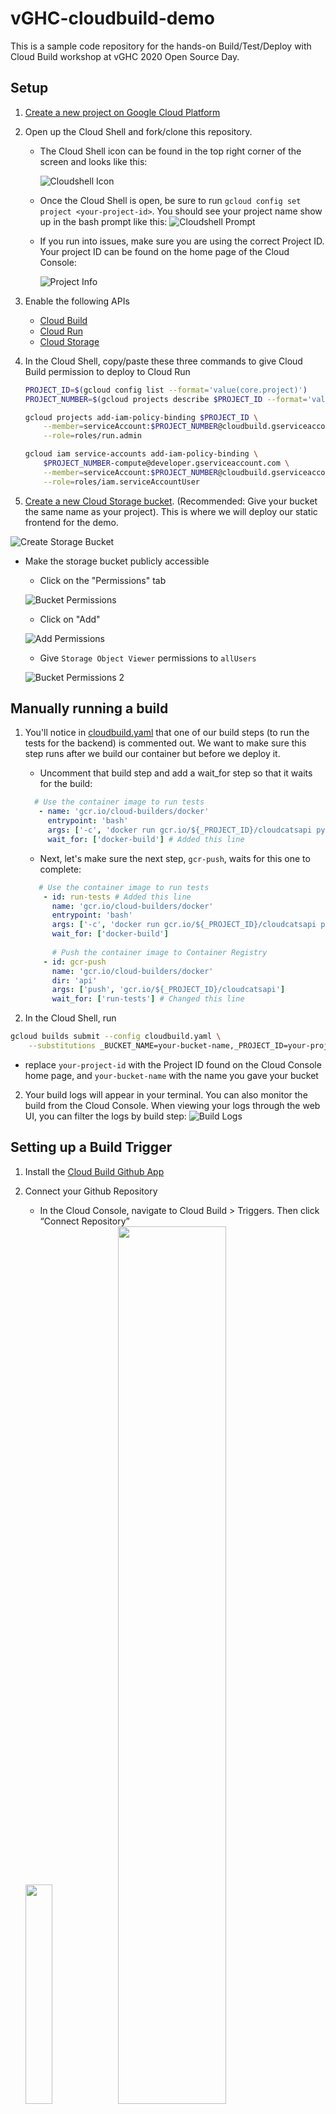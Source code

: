 # vGHC-cloudbuild-demo

This is a sample code repository for the hands-on Build/Test/Deploy with Cloud Build workshop at vGHC 2020 Open Source Day.

## Setup 

1. [Create a new project on Google Cloud Platform](https://cloud.google.com/resource-manager/docs/creating-managing-projects)
1. Open up the Cloud Shell and fork/clone this repository.
    - The Cloud Shell icon can be found in the top right corner of the screen and looks like this: 

        ![Cloudshell Icon](/screenshots/cloudshell.png)
    - Once the Cloud Shell is open, be sure to run `gcloud config set project <your-project-id>`. You should see your project name show up in the bash prompt like this:
    ![Cloudshell Prompt](/screenshots/cloudshell-prompt.png)
    - If you run into issues, make sure you are using the correct Project ID. Your project ID can be found on the home page of the Cloud Console:
    
        ![Project Info](/screenshots/project-info.png)

1. Enable the following APIs
    - [Cloud Build](https://console.cloud.google.com/apis/library/cloudbuild.googleapis.com)
    - [Cloud Run](https://console.cloud.google.com/apis/library/run.googleapis.com)
    - [Cloud Storage](https://console.cloud.google.com/apis/library/storage-component.googleapis.com)
1. In the Cloud Shell, copy/paste these three commands to give Cloud Build permission to deploy to Cloud Run
    ```bash
    PROJECT_ID=$(gcloud config list --format='value(core.project)')
    PROJECT_NUMBER=$(gcloud projects describe $PROJECT_ID --format='value(projectNumber)')
    ```

    ```bash
    gcloud projects add-iam-policy-binding $PROJECT_ID \
        --member=serviceAccount:$PROJECT_NUMBER@cloudbuild.gserviceaccount.com \
        --role=roles/run.admin
    ```

    ```bash
    gcloud iam service-accounts add-iam-policy-binding \
        $PROJECT_NUMBER-compute@developer.gserviceaccount.com \
        --member=serviceAccount:$PROJECT_NUMBER@cloudbuild.gserviceaccount.com \
        --role=roles/iam.serviceAccountUser
    ```
1. [Create a new Cloud Storage bucket](https://console.cloud.google.com/storage/browser?). (Recommended: Give your bucket the same name as your project). This is where we will deploy our static frontend for the demo.

![Create Storage Bucket](/screenshots/create-storage-bucket.png)

- Make the storage bucket publicly accessible
    
    - Click on the "Permissions" tab
    
    ![Bucket Permissions](/screenshots/bucket-permissions.png)
        
    - Click on "Add"
    
    ![Add Permissions](/screenshots/add-permissions.png)
        
    - Give `Storage Object Viewer` permissions to `allUsers`
    
    ![Bucket Permissions 2](/screenshots/bucket-permissions2.png)

## Manually running a build
1. You'll notice in [cloudbuild.yaml](/cloudbuild.yaml) that one of our build steps (to run the tests for the backend) is commented out. We want to make sure this step runs after we build our container but before we deploy it. 
     - Uncomment that build step and add a wait_for step so that it waits for the build:
     ```yaml
       # Use the container image to run tests
        - name: 'gcr.io/cloud-builders/docker'
          entrypoint: 'bash'
          args: ['-c', 'docker run gcr.io/${_PROJECT_ID}/cloudcatsapi pytest -v']
          wait_for: ['docker-build'] # Added this line
     ```
     - Next, let's make sure the next step, `gcr-push`, waits for this one to complete:
    ```yaml
       # Use the container image to run tests
        - id: run-tests # Added this line
          name: 'gcr.io/cloud-builders/docker'
          entrypoint: 'bash'
          args: ['-c', 'docker run gcr.io/${_PROJECT_ID}/cloudcatsapi pytest -v']
          wait_for: ['docker-build'] 
        
          # Push the container image to Container Registry
        - id: gcr-push
          name: 'gcr.io/cloud-builders/docker'
          dir: 'api'
          args: ['push', 'gcr.io/${_PROJECT_ID}/cloudcatsapi']
          wait_for: ['run-tests'] # Changed this line
     ```


1. In the Cloud Shell, run 
```bash
gcloud builds submit --config cloudbuild.yaml \
	--substitutions _BUCKET_NAME=your-bucket-name,_PROJECT_ID=your-project-id

```

- replace `your-project-id` with the Project ID found on the Cloud Console home page, and `your-bucket-name` with the name you gave your bucket

2. Your build logs will appear in your terminal. You can also monitor the build from the Cloud Console. When viewing your logs through the web UI, you can filter the logs by build step:
![Build Logs](/screenshots/build-logs.png)

## Setting up a Build Trigger
1. Install the [Cloud Build Github App](https://github.com/marketplace/google-cloud-build)

1. Connect your Github Repository
    - In the Cloud Console, navigate to Cloud Build > Triggers. Then click “Connect Repository”
    
    <img src="/screenshots/create-trigger.png" width="30%" /> 
    <img src="/screenshots/create-trigger2.png" width="60%" /> 
    
    - Select GitHub as your source. You should be prompted to sign in to GitHub to authorize Cloud Build.
    
    <img src="/screenshots/create-trigger3.png" width="60%" /> 
    <img src="/screenshots/create-trigger4.png" width="30%" /> 
    
    - Give Cloud Build access to your repository.
    
    <img src="/screenshots/create-trigger6.png" width="45%" /> 
    <img src="/screenshots/create-trigger5.png" width="45%" /> 
    
2. Configure settings for the GitHub Trigger
    - Name the trigger, give it a description, and specify that it’s activated by pushing to the master branch
    
    <img src="/screenshots/configure-trigger.png" width="50%" />
    
    - You can tell Cloud Build which specific files to look for changes in to trigger a build. Here, we’re telling Cloud Build to ignore .gitignore and our Markdown files.
    
    ![Configure Trigger](/screenshots/configure-trigger2.png)
    
    - You can also specify the substitution variables that we previously passed in through the command line
    ![Configure Trigger](/screenshots/configure-trigger3.png)

## Testing the Build Trigger

1. We're going to connect the website with the backend API, merge those new changes to the master branch, and trigger a new build.
    - Navigate to [frontend/src/js/gallery.js](frontend/src/js/gallery.js). You should see some commented out code. Let's uncomment it.
    ```javascript
    const axios = require('axios').default;
    const catApi = 'http://localhost:5000';


    $(document).ready(function () {
         let htmlString = '';
         for (let i = 0; i < 10; i++) {
            axios.get(`${catApi}/cat`).then((resp) => {
                 htmlString += `<a href="${resp.data}" data-lightbox="cat-img"><img src=${resp.data}</a>`;
                 $('.gallery').html(htmlString);
             })
         }
     });

    ```
    - Next, let's change the URL at the top to point to the deployed API instead of localhost. We can find the URL for the API in the Cloud Build logs.
    ![Build Logs](/screenshots/build-logs2.png)
    - Copy this URL into the file you're editing:
    ```javascript
    const axios = require('axios').default;
    const catApi = "https://cloudcatsapi-k3dzw45ylq-uc.a.run.app"; #Changed this line
    ```
    - Now merge those changes into the master branch and watch the build complete!
